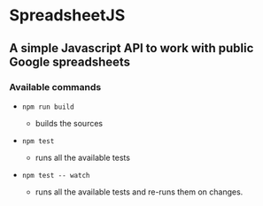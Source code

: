 # SpreadsheetJS
## A simple Javascript API to work with public Google spreadsheets

### Available commands

- ``` npm run build ```
	- builds the sources

- ``` npm test ```
	- runs all the available tests

- ``` npm test -- watch ```
	- runs all the available tests and re-runs them on changes.

